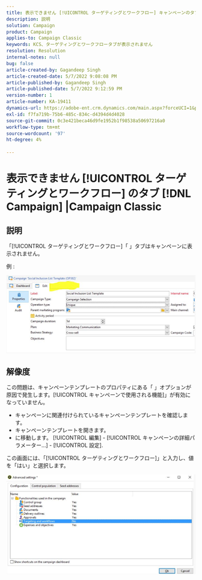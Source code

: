 ```yaml
---
title: 表示できません [!UICONTROL ターゲティングとワークフロー] キャンペーンのタブ |Campaign Classic
description: 説明
solution: Campaign
product: Campaign
applies-to: Campaign Classic
keywords: KCS、ターゲティングとワークフロータブが表示されません
resolution: Resolution
internal-notes: null
bug: false
article-created-by: Gagandeep Singh
article-created-date: 5/7/2022 9:08:08 PM
article-published-by: Gagandeep Singh
article-published-date: 5/7/2022 9:12:59 PM
version-number: 1
article-number: KA-19411
dynamics-url: https://adobe-ent.crm.dynamics.com/main.aspx?forceUCI=1&pagetype=entityrecord&etn=knowledgearticle&id=27056eca-49ce-ec11-a7b5-00224809c196
exl-id: f7fa719b-75b6-485c-834c-d4394d4d4028
source-git-commit: 0c3e421beca46d9fe1952b1f98538a50697216a0
workflow-type: tm+mt
source-wordcount: '97'
ht-degree: 4%

---
```


# 表示できません [!UICONTROL ターゲティングとワークフロー] のタブ [!DNL Campaign] |Campaign Classic

## 説明

「[!UICONTROL ターゲティングとワークフロー]「 」タブはキャンペーンに表示されません。

例 : 

![](assets/___6bf24a6c-4ace-ec11-a7b5-00224809c196___.png)

## 解像度


この問題は、キャンペーンテンプレートのプロパティにある「 」オプションが原因で発生します。[!UICONTROL キャンペーンで使用される機能]」が有効になっていません。



- キャンペーンに関連付けられているキャンペーンテンプレートを確認します。
- キャンペーンテンプレートを開きます。
- に移動します。 [!UICONTROL 編集] - [!UICONTROL キャンペーンの詳細パラメーター…] - [!UICONTROL 設定].




この画面には、「[!UICONTROL ターゲティングとワークフロー]」と入力し、値を「はい」と選択します。



![](assets/f184a935-4ace-ec11-a7b5-00224809c196.png)
